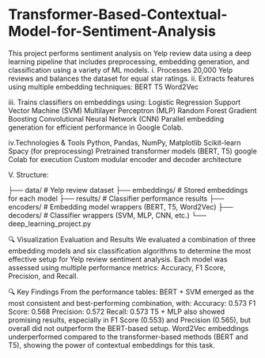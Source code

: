 # Transformer-Based-Contextual-Model-for-Sentiment-Analysis
This project performs sentiment analysis on Yelp review data using a deep learning pipeline that includes preprocessing, embedding generation, and classification using a variety of ML models.
i. Processes 20,000 Yelp reviews and balances the dataset for equal star ratings.
ii. Extracts features using multiple embedding techniques:
BERT
T5
Word2Vec

iii. Trains classifiers on embeddings using:
Logistic Regression
Support Vector Machine (SVM)
Multilayer Perceptron (MLP)
Random Forest
Gradient Boosting
Convolutional Neural Network (CNN)
Parallel embedding generation for efficient performance in Google Colab.

iv.Technologies & Tools
Python, Pandas, NumPy, Matplotlib
Scikit-learn
Spacy (for preprocessing)
Pretrained transformer models (BERT, T5)
google Colab for execution
Custom modular encoder and decoder architecture

V. Structure:

├── data/                # Yelp review dataset
├── embeddings/          # Stored embeddings for each model
├── results/             # Classifier performance results
├── encoders/            # Embedding model wrappers (BERT, T5, Word2Vec)
├── decoders/            # Classifier wrappers (SVM, MLP, CNN, etc.)
└── deep_learning_project.py

🔍 Visualization
Evaluation and Results
We evaluated a combination of three embedding models and six classification algorithms to determine the most effective setup for Yelp review sentiment analysis. Each model was assessed using multiple performance metrics: Accuracy, F1 Score, Precision, and Recall.

🔍 Key Findings
From the performance tables:
BERT + SVM emerged as the most consistent and best-performing combination, with:
Accuracy: 0.573
F1 Score: 0.568
Precision: 0.572
Recall: 0.573
T5 + MLP also showed promising results, especially in F1 Score (0.553) and Precision (0.565), but overall did not outperform the BERT-based setup.
Word2Vec embeddings underperformed compared to the transformer-based methods (BERT and T5), showing the power of contextual embeddings for this task.


